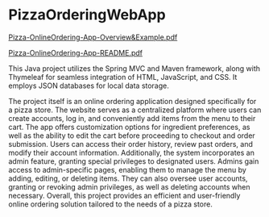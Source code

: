 # PizzaOrderingWebApp
[Pizza-OnlineOrdering-App-Overview&Example.pdf](https://github.com/Nathan-Barthen/PizzaOrderingWebApp/files/11604018/Pizza-OnlineOrdering-App-Overview.Example.pdf)

[Pizza-OnlineOrdering-App-README.pdf](https://github.com/Nathan-Barthen/PizzaOrderingWebApp/files/11604017/Pizza-OnlineOrdering-App-README.pdf)

This Java project utilizes the Spring MVC and Maven framework, along with Thymeleaf for seamless integration of HTML, JavaScript, and CSS. It employs JSON databases for local data storage. 

The project itself is an online ordering application designed specifically for a pizza store. The website serves as a centralized platform where users can create accounts, log in, 
and conveniently add items from the menu to their cart. The app offers customization options for ingredient preferences, as well as the ability to edit the cart before proceeding to checkout and order submission. 
Users can access their order history, review past orders, and modify their account information. Additionally, the system incorporates an admin feature, granting special privileges to designated users. 
Admins gain access to admin-specific pages, enabling them to manage the menu by adding, editing, or deleting items. They can also oversee user accounts, granting or revoking admin privileges, 
as well as deleting accounts when necessary. Overall, this project provides an efficient and user-friendly online ordering solution tailored to the needs of a pizza store.

